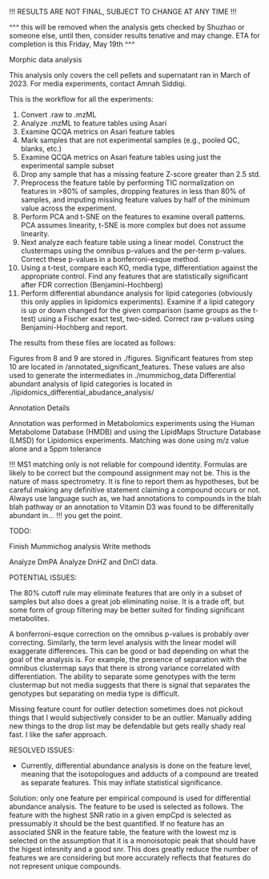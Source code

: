 !!! RESULTS ARE NOT FINAL, SUBJECT TO CHANGE AT ANY TIME !!! 

^^^ this will be removed when the analysis gets checked by Shuzhao or someone else, until then, consider results tenative and may change. ETA for completion is this Friday, May 19th ^^^

Morphic data analysis 

This analysis only covers the cell pellets and supernatant ran in March of 2023. For media experiments, contact Amnah Siddiqi.

This is the workflow for all the experiments:

1. Convert .raw to .mzML
2. Analyze .mzML to feature tables using Asari
3. Examine QCQA metrics on Asari feature tables
4. Mark samples that are not experimental samples (e.g., pooled QC, blanks, etc.)
5. Examine QCQA metrics on Asari feature tables using just the experimental sample subset
6. Drop any sample that has a missing feature Z-score greater than 2.5 std. 
7. Preprocess the feature table by performing TIC normalization on features in >80% of samples, dropping features in less than 80% of samples, and imputing missing feature values by half of the minimum value across the experiment. 
8. Perform PCA and t-SNE on the features to examine overall patterns. PCA assumes linearity, t-SNE is more complex but does not assume linearity. 
9. Next analyze each feature table using a linear model. Construct the clustermaps using the omnibus p-values and the per-term p-values. Correct these p-values in a bonferroni-esque method.
10. Using a t-test, compare each KO, media type, differentiation against the appropriate control. Find any features that are statistically significant after FDR correction (Benjamini-Hochberg)
11. Perform differential abundance analysis for lipid categories (obviously this only applies in lipidomics experiments). Examine if a lipid category is up or down changed for the given comparison (same groups as the t-test) using a Fischer exact test, two-sided. Correct raw p-values using Benjamini-Hochberg and report. 

The results from these files are located as follows:

Figures from 8 and 9 are stored in ./figures.
Significant features from step 10 are located in /annotated_significant_features. These values are also used to generate the intermediates in ./mummichog_data
Differential abundant analysis of lipid categories is located in ./lipidomics_differential_abudance_analysis/

Annotation Details

Annotation was performed in Metabolomics experiments using the Human Metabolome Database (HMDB) and using the LipidMaps Structure Database (LMSD) for Lipidomics experiments. Matching was done using m/z value alone and a 5ppm tolerance 

!!! MS1 matching only is not reliable for compound identity. Formulas are likely to be correct but the compound assignment may not be. This is the nature of mass spectrometry. It is fine to report them as hypotheses, but be careful making any definitive statement claiming a compound occurs or not. Always use language such as, we had annotations to compounds in the blah blah pathway or an annotation to Vitamin D3 was found to be differenitally abundant in... !!! you get the point. 


TODO:

Finish Mummichog analysis
Write methods

Analyze DmPA
Analyze DnHZ and DnCl data.

POTENTIAL ISSUES:



The 80% cutoff rule may eliminate features that are only in a subset of samples but also does a great job eliminating noise. It is a trade off, but some form of group filtering may be better suited for finding significant metabolites.

A bonferroni-esque correction on the omnibus p-values is probably over correcting. Similarly, the term level analysis with the linear model will exaggerate differences. This can be good or bad depending on what the goal of the analysis is. For example, the presence of separation with the omnibus clustermap says that there is strong variance correlated with differentiation. The ability to separate some genotypes with the term clustermap but not media suggests that there is signal that separates the genotypes but separating on media type is difficult. 

Missing feature count for outlier detection sometimes does not pickout things that I would subjectively consider to be an outlier. Manually adding new things to the drop list may be defendable but gets really shady real fast. I like the safer approach. 

RESOLVED ISSUES: 

- Currently, differential abundance analysis is done on the feature level, meaning that the isotopologues and adducts of a compound are treated as separate features. This may inflate statistical significance.

Solution: only one feature per empirical compound is used for differential abundance analysis. The feature to be used is selected as follows. The feature with the highest SNR ratio in a given empCpd is selected as pressumably it should be the best quantified. If no feature has an associated SNR in the feature table, the feature with the lowest mz is selected on the assumption that it is a monoisotopic peak that should have the higest intesnity and a good snr. This does greatly reduce the number of features we are considering but more accurately reflects that features do not represent unique compounds.

